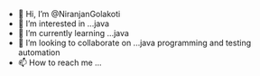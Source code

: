 - 👋 Hi, I’m @NiranjanGolakoti
- 👀 I’m interested in ...java
- 🌱 I’m currently learning ...java
- 💞️ I’m looking to collaborate on ...java programming and testing automation
- 📫 How to reach me ...

<!---
NiranjanGolakoti/NiranjanGolakoti is a ✨ special ✨ repository because its `README.md` (this file) appears on your GitHub profile.
You can click the Preview link to take a look at your changes.
--->
